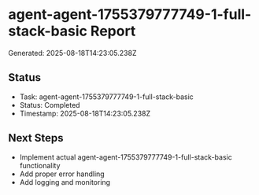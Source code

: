 # agent-agent-1755379777749-1-full-stack-basic Report

Generated: 2025-08-18T14:23:05.238Z

## Status
- Task: agent-agent-1755379777749-1-full-stack-basic
- Status: Completed
- Timestamp: 2025-08-18T14:23:05.238Z

## Next Steps
- Implement actual agent-agent-1755379777749-1-full-stack-basic functionality
- Add proper error handling
- Add logging and monitoring
